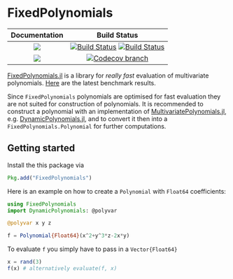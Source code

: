 # FixedPolynomials

| **Documentation** | **Build Status** |
|:-----------------:|:----------------:|
| [![][docs-stable-img]][docs-stable-url] | [![Build Status][build-img]][build-url] [![Build Status][winbuild-img]][winbuild-url] |
| [![][docs-latest-img]][docs-latest-url] | [![Codecov branch][codecov-img]][codecov-url] |

[FixedPolynomials.jl](https://github.com/saschatimme/FixedPolynomials.jl) is a library for
*really fast* evaluation of multivariate polynomials.
[Here](https://github.com/saschatimme/FixedPolynomials.jl/pull/3) are the latest benchmark results.

Since `FixedPolynomials` polynomials are optimised for fast evaluation they are not suited
for construction of polynomials.
It is recommended to construct a polynomial with an implementation of
[MultivariatePolynomials.jl](https://github.com/blegat/MultivariatePolynomials.jl), e.g.
[DynamicPolynomials.jl](https://github.com/blegat/DynamicPolynomials.jl), and to
convert it then into a `FixedPolynomials.Polynomial` for further computations.

## Getting started

Install the this package via
```julia
Pkg.add("FixedPolynomials")
```

Here is an example on how to create a `Polynomial` with `Float64` coefficients:
```julia
using FixedPolynomials
import DynamicPolynomials: @polyvar

@polyvar x y z

f = Polynomial{Float64}(x^2+y^3*z-2x*y)
```
To evaluate `f` you simply have to pass in a `Vector{Float64}`
```julia
x = rand(3)
f(x) # alternatively evaluate(f, x)
```

[docs-stable-img]: https://img.shields.io/badge/docs-stable-blue.svg
[docs-latest-img]: https://img.shields.io/badge/docs-latest-blue.svg
[docs-stable-url]: https://saschatimme.github.io/FixedPolynomials.jl/stable
[docs-latest-url]: https://saschatimme.github.io/FixedPolynomials.jl/latest

[build-img]: https://travis-ci.org/saschatimme/FixedPolynomials.jl.svg?branch=master
[build-url]: https://travis-ci.org/saschatimme/FixedPolynomials.jl
[winbuild-img]: https://ci.appveyor.com/api/projects/status/h2yw6aoq480e1etd/branch/master?svg=true
[winbuild-url]: https://ci.appveyor.com/project/saschatimme/fixedpolynomials-jl/branch/master
[codecov-img]: https://codecov.io/gh/saschatimme/FixedPolynomials.jl/branch/master/graph/badge.svg
[codecov-url]: https://codecov.io/gh/saschatimme/FixedPolynomials.jl
